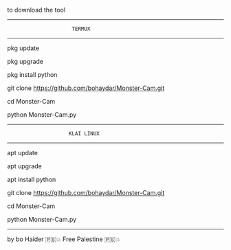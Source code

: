 to download the tool 
___________________________________________________________


                         TERMUX
                         
___________________________________________________________

pkg update 

pkg upgrade 

pkg install python

git clone https://github.com/bohaydar/Monster-Cam.git

cd Monster-Cam

python Monster-Cam.py

____________________________________________________________


                        KLAI LINUX
                        
____________________________________________________________   

apt update 

apt upgrade 

apt install python

git clone https://github.com/bohaydar/Monster-Cam.git

cd Monster-Cam

python Monster-Cam.py

____________________________________________________________




by bo Haider 🇵🇸💥
Free Palestine 🇵🇸💥
